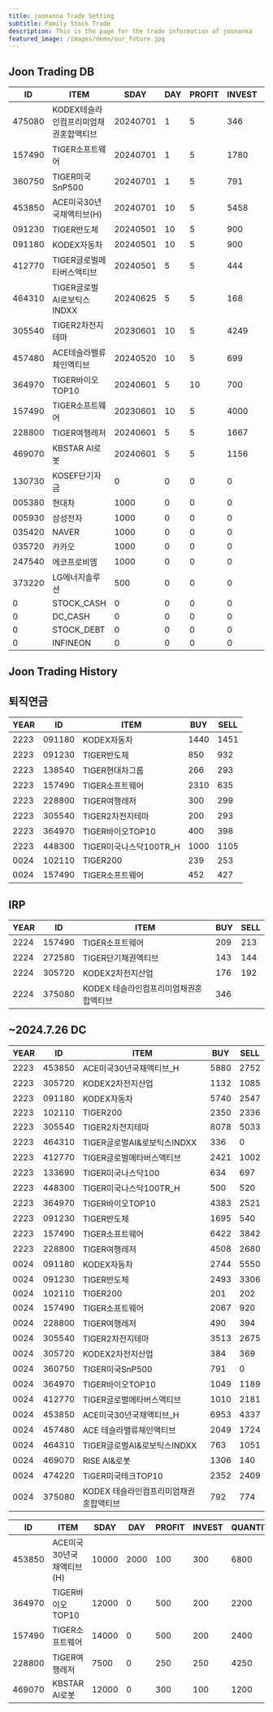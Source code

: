 ```yaml
---
title: joonanna Trade Setting
subtitle: Family Stock Trade
description: This is the page for the trade information of joonanna
featured_image: /images/demo/our_future.jpg
---
```


## Joon Trading DB

|ID|ITEM |SDAY|DAY|PROFIT|INVEST|QUANTITY|BUY|SELL|
|--|-----|--|--|--|--|--|--|--|
|475080|KODEX테슬라인컴프리미엄채권혼합액티브|20240701|1|5|346|347|0|0|
|157490|TIGER소프트웨어|20240701|1|5|1780|2132|982|1062|
|360750|TIGER미국SnP500|20240701|1|5|791|427|0|0|
|453850|ACE미국30년국채액티브(H)|20240701|10|5|5458|6500|7375|7344|
|091230|TIGER반도체|20240501|10|5|900|203|3360|3846|
|091180|KODEX자동차|20240501|10|5|900|424|7655|8097|
|412770|TIGER글로벌메타버스액티브|20240501|5|5|444|441|3016|3183|
|464310|TIGER글로벌AI로보틱스INDXX|20240625|5|5|168|135|959|1051|
|305540|TIGER2차전지테마|20230601|10|5|4249|1714|7413|7708|
|457480|ACE테슬라밸류체인액티브|20240520|10|5|699|561|1386|1724|
|364970|TIGER바이오TOP10|20240601|5|10|700|984|5432|5273|
|157490|TIGER소프트웨어|20230601|10|5|4000|4634|6231|4762|
|228800|TIGER여행레저|20240601|5|5|1667|4250|3331|3074|
|469070|KBSTAR AI로봇|20240601|5|5|1156|1200|150|140|
|130730|KOSEF단기자금|0|0|0|0|524|0|0|
|005380|현대차|1000|0|0|0|14|0|0|
|005930|삼성전자|1000|0|0|0|45|0|0|
|035420|NAVER|1000|0|0|0|21|0|0|
|035720|카카오|1000|0|0|0|91|0|0|
|247540|에코프로비엠|1000|0|0|0|20|0|0|
|373220|LG에너지솔루션|500|0|0|0|6|0|0|
|0|STOCK_CASH|0|0|0|0|51|0|0|
|0|DC_CASH|0|0|0|0|4|0|0|
|0|STOCK_DEBT|0|0|0|0|1075|0|0|
|0|INFINEON|0|0|0|0|1184|0|0|

## Joon Trading History
## 퇴직연금
|YEAR|ID|ITEM |BUY|SELL|
|----|--|-----|---|----|
|2223|091180|KODEX자동차|1440|1451|
|2223|091230|TIGER반도체|850|932|
|2223|138540|TIGER현대차그룹|266|293|
|2223|157490|TIGER소프트웨어|2310|635|
|2223|228800|TIGER여행레저|300|299|
|2223|305540|TIGER2차전지테마|200|293|
|2223|364970|TIGER바이오TOP10|400|398|
|2223|448300|TIGER미국나스닥100TR_H|1000|1105|
|0024|102110|TIGER200|239|253| 
|0024|157490|TIGER소프트웨어|452|427|

## IRP
|YEAR|ID|ITEM |BUY|SELL|
|----|--|-----|---|----|
|2224|157490|TIGER소프트웨어|209|213|
|2224|272580|TIGER단기채권액티브|143|144| 
|2224|305720|KODEX2차전지산업|176|192|
|2224|375080|KODEX 테슬라인컴프리미엄채권혼합액티브|346||

##  ~2024.7.26 DC
|YEAR|ID|ITEM |BUY|SELL|
|----|--|-----|---|----|
|2223|453850|ACE미국30년국채액티브_H|5880|2752|
|2223|305720|KODEX2차전지산업|1132|1085|
|2223|091180|KODEX자동차|5740|2547|
|2223|102110|TIGER200|2350|2336| 
|2223|305540|TIGER2차전지테마|8078|5033|
|2223|464310|TIGER글로벌AI&로보틱스INDXX|336| 0|
|2223|412770|TIGER글로벌메타버스액티브|2421|1002| 
|2223|133690|TIGER미국나스닥100|634|697| 
|2223|448300|TIGER미국나스닥100TR_H|500|520|
|2223|364970|TIGER바이오TOP10|	4383|2521|
|2223|091230|TIGER반도체|1695|540|
|2223|157490|TIGER소프트웨어|6422|3842|
|2223|228800|TIGER여행레저|4508|2680|
|0024|091180|KODEX자동차|2744|5550|
|0024|091230|TIGER반도체|2493|3306|
|0024|102110|TIGER200|201|202| 
|0024|157490|TIGER소프트웨어|2067|920|
|0024|228800|TIGER여행레저|490|394|
|0024|305540|TIGER2차전지테마|3513|2675|
|0024|305720|KODEX2차전지산업|384|369|
|0024|360750|TIGER미국SnP500|791|0|
|0024|364970|TIGER바이오TOP10|1049|1189|
|0024|412770|TIGER글로벌메타버스액티브|1010|2181| 
|0024|453850|ACE미국30년국채액티브_H|6953|4337|
|0024|457480|ACE 테슬라밸류체인액티브|2049|1724|
|0024|464310|TIGER글로벌AI&로보틱스INDXX|763|1051|
|0024|469070|RISE AI&로봇|1306|140|
|0024|474220|TiGER미국테크TOP10|2352|2409|
|0024|375080|KODEX 테슬라인컴프리미엄채권혼합액티브|792|774|



|ID|ITEM |SDAY|DAY|PROFIT|INVEST|QUANTITY|BUY|SELL|
|--|-----|--|--|--|--|--|--|--|
|453850|ACE미국30년국채액티브(H)|10000|2000|100|300|6800|0|0|
|364970|TIGER바이오TOP10|12000|0|500|200|2200|0|0|
|157490|TIGER소프트웨어|14000|0|500|200|2400|0|0|
|228800|TIGER여행레저|7500|0|250|250|4250|0|0|
|469070|KBSTAR AI로봇|12000|0|300|100|1200|0|0|

